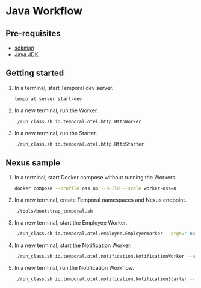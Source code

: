 # Java Workflow

## Pre-requisites

- [sdkman](https://sdkman.io/install/)
- [Java JDK](https://sdkman.io/jdks)

## Getting started

1. In a terminal, start Temporal dev server.

    ```bash
    temporal server start-dev
    ```

1. In a new terminal, run the Worker.

    ```bash
    ./run_class.sh io.temporal.otel.http.HttpWorker
    ```

1. In a new terminal, run the Starter.

    ```bash
    ./run_class.sh io.temporal.otel.http.HttpStarter
    ```

## Nexus sample

1. In a terminal, start Docker compose without running the Workers.

    ```bash
    docker compose --profile oss up --build --scale worker-oss=0
    ```

1. In a new terminal, create Temporal namespaces and Nexus endpoint.

    ```bash
    ./tools/bootstrap_temporal.sh
    ```

1. In a new terminal, start the Employee Worker.

    ```bash
    ./run_class.sh io.temporal.otel.employee.EmployeeWorker --args="-namespace employee-namespace -otlp-endpoint http://localhost:4317"
    ```

1. In a new terminal, start the Notification Worker.

    ```bash
    ./run_class.sh io.temporal.otel.notification.NotificationWorker --args="-namespace notification-namespace -otlp-endpoint http://localhost:4317"
    ```

1. In a new terminal, run the Notification Workflow.

    ```bash
    ./run_class.sh io.temporal.otel.notification.NotificationStarter --args="-namespace notification-namespace -otlp-endpoint http://localhost:4317"
    ```
